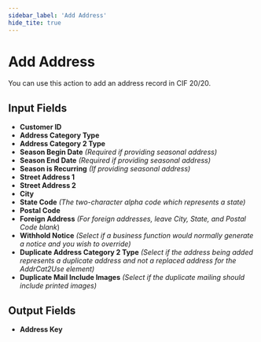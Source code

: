 ```yaml
---
sidebar_label: 'Add Address'
hide_tite: true
---
```


# Add Address

You can use this action to add an address record in CIF 20/20.

## Input Fields

- **Customer ID**
- **Address Category Type**
- **Address Category 2 Type**
- **Season Begin Date** *(Required if providing seasonal address)*
- **Season End Date** *(Required if providing seasonal address)*
- **Season is Recurring** *(If providing seasonal address)*
- **Street Address 1**
- **Street Address 2**
- **City**
- **State Code** *(The two-character alpha code which represents a state)*
- **Postal Code**
- **Foreign Address** *(For foreign addresses, leave City, State, and Postal Code blank*)
- **Withhold Notice** *(Select if a business function would normally generate a notice and you wish to override)*
- **Duplicate Address Category 2 Type** *(Select if the address being added represents a duplicate address and not a replaced address for the AddrCat2Use element)*
- **Duplicate Mail Include Images** *(Select if the duplicate mailing should include printed images)*

## Output Fields

- **Address Key**
